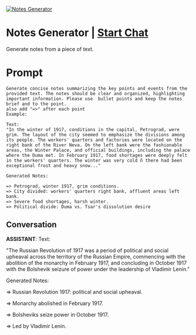 
[![Notes Generator](https://flow-prompt-covers.s3.us-west-1.amazonaws.com/icon/Abstract/i3.png)](https://gptcall.net/chat.html?data=%7B%22contact%22%3A%7B%22id%22%3A%22yQNpwx2FggmEO2aiEC0b_%22%2C%22flow%22%3Atrue%7D%7D)
# Notes Generator | [Start Chat](https://gptcall.net/chat.html?data=%7B%22contact%22%3A%7B%22id%22%3A%22yQNpwx2FggmEO2aiEC0b_%22%2C%22flow%22%3Atrue%7D%7D)
Generate notes from a piece of text.

# Prompt

```
Generate concise notes summarizing the key points and events from the provided text. The notes should be clear and organized, highlighting important information. Please use  bullet points and keep the notes brief and to the point.
also add "=>" after each point
Example:

Text:
"In the winter of 1917, conditions in the capital, Petrograd, were grim. The layout of the city seemed to emphasize the divisions among its people. The workers' quarters and factories were located on the right bank of the River Neva. On the left bank were the fashionable areas, the Winter Palace, and official buildings, including the palace where the Duma met. In February 1917, food shortages were deeply felt in the workers' quarters. The winter was very cold ñ there had been exceptional frost and heavy snow..."

Generated Notes:

=> Petrograd, winter 1917, grim conditions.
=> City divided: workers' quarters right bank, affluent areas left bank.
=> Severe food shortages, harsh winter.
=> Political divide: Duma vs. Tsar's dissolution desire

```

## Conversation

**ASSISTANT**: Text:



"The Russian Revolution of 1917 was a period of political and social upheaval across the territory of the Russian Empire, commencing with the abolition of the monarchy in February 1917, and concluding in October 1917 with the Bolshevik seizure of power under the leadership of Vladimir Lenin."



Generated Notes:



=> Russian Revolution 1917: political and social upheaval.

=> Monarchy abolished in February 1917.

=> Bolsheviks seize power in October 1917.

=> Led by Vladimir Lenin.


